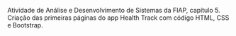 Atividade de Análise e Desenvolvimento de Sistemas da FIAP, capítulo 5. Criação das primeiras páginas do app Health Track com código HTML, CSS e Bootstrap. 